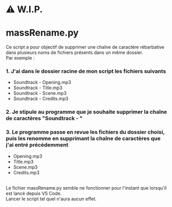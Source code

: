 # ⚠️ W.I.P.
# massRename.py
Ce script a pour objectif de supprimer une chaîne de caractère rébarbative dans plusieurs noms de fichiers présents dans un même dossier.<br>
Par exemple :

### 1. J'ai dans le dossier racine de mon script les fichiers suivants
- Soundtrack - Opening.mp3
- Soundtrack - Title.mp3
- Soundtrack - Scene.mp3
- Soundtrack - Credits.mp3

### 2. Je stipule au programme que je souhaite supprimer la chaîne de caractères "Soundtrack - "

### 3. Le programme passe en revue les fichiers du dossier choisi, puis les renomme en supprimant la chaîne de caractères que j'ai entré précédemment
- Opening.mp3
- Title.mp3
- Scene.mp3
- Credits.mp3
<br>
Le fichier massRename.py semble ne fonctionner pour l'instant que lorsqu'il est lancé depuis VS Code.<br>
Lancer le script tel quel n'aura aucun effet.
